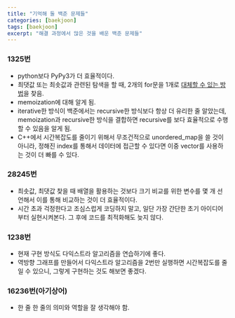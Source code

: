 ```yaml
---
title: "기억해 둘 백준 문제들"
categories: [baekjoon]
tags: [baekjoon]
excerpt: "해결 과정에서 많은 것을 배운 백준 문제들"
---
```


### 1325번

- python보다 PyPy3가 더 효율적이다.
- 최댓값 또는 최솟값과 관련된 탐색을 할 때, 2개의 for문을 1개로 [대체할 수 있는 방법](/baekjoon/baekjoon-tip/#for%EB%AC%B8-2%EB%B2%88-%EC%93%B0%EB%8A%94-%EB%8C%80%EC%8B%A0-%EC%93%B8-%EC%88%98-%EC%9E%88%EB%8A%94-%EC%BD%94%EB%93%9C)을 찾음.
- memoization에 대해 알게 됨.
- iterative한 방식이 백준에서는 recursive한 방식보다 항상 더 유리한 줄 알았는데, memoization과 recursive한 방식을 결합하면 recursive를 보다 효율적으로 수행할 수 있음을 알게 됨.
- C++에서 시간복잡도를 줄이기 위해서 무조건적으로 unordered_map을 쓸 것이 아니라, 정해진 index를 통해서 데이터에 접근할 수 있다면 이중 vector를 사용하는 것이 더 빠를 수 있다.

### 28245번

- 최솟값, 최댓값 찾을 때 배열을 활용하는 것보다 크기 비교를 위한 변수를 몇 개 선언해서 이를 통해 비교하는 것이 더 효율적이다.
- 시간 초과 걱정한다고 조심스럽게 코딩하지 말고, 일단 가장 간단한 초기 아이디어부터 실현시켜본다. 그 후에 코드를 최적화해도 늦지 않다.

### 1238번

- 현재 구현 방식도 다익스트라 알고리즘을 연습하기에 좋다.
- 역방향 그래프를 만들어서 다익스트라 알고리즘을 2번만 실행하면 시간복잡도를 줄일 수 있으니, 그렇게 구현하는 것도 해보면 좋겠다.

### 16236번(아기상어)

- 한 줄 한 줄의 의미와 역할을 잘 생각해야 함.